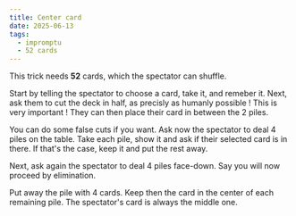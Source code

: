 ```yaml
---
title: Center card
date: 2025-06-13
tags:
  - impromptu
  - 52 cards
---
```


This trick needs **52** cards, which the spectator can shuffle.

Start by telling the spectator to choose a card, take it, and remeber it. Next,
ask them to cut the deck in half, as precisly as humanly possible ! This is very
important ! They can then place their card in between the 2 piles.

You can do some false cuts if you want. Ask now the spectator to deal 4 piles on
the table. Take each pile, show it and ask if their selected card is in there.
If that's the case, keep it and put the rest away.

Next, ask again the spectator to deal 4 piles face-down. Say you will now
proceed by elimination.

Put away the pile with 4 cards. Keep then the card in the center of each
remaining pile. The spectator's card is always the middle one.
